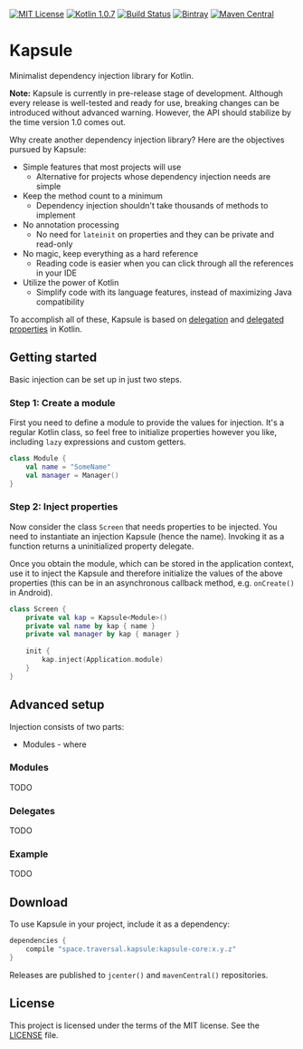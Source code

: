 [![MIT License](https://img.shields.io/github/license/traversals/kapsule.svg)](https://github.com/traversals/kapsule/blob/master/LICENSE)
[![Kotlin 1.0.7](https://img.shields.io/badge/Kotlin-1.0.7-blue.svg)](http://kotlinlang.org)
[![Build Status](https://travis-ci.org/traversals/kapsule.svg?branch=master)](https://travis-ci.org/traversals/kapsule)
[![Bintray](https://img.shields.io/bintray/v/traversals/kapsule/kapsule-core.svg)](https://bintray.com/traversals/kapsule/kapsule-core)
[![Maven Central](https://img.shields.io/maven-central/v/space.traversal.kapsule/kapsule-core.svg)](http://search.maven.org/#search%7Cga%7C1%7Cg%3A%22space.traversal.kapsule%22)

# Kapsule 

Minimalist dependency injection library for Kotlin.

**Note:** Kapsule is currently in pre-release stage of development. Although every release is well-tested and ready for use, breaking changes can be introduced without advanced warning. However, the API should stabilize by the time version 1.0 comes out.

Why create another dependency injection library? Here are the objectives pursued by Kapsule:

* Simple features that most projects will use
    - Alternative for projects whose dependency injection needs are simple
* Keep the method count to a minimum
    - Dependency injection shouldn't take thousands of methods to implement
* No annotation processing
    - No need for `lateinit` on properties and they can be private and read-only
* No magic, keep everything as a hard reference
    - Reading code is easier when you can click through all the references in your IDE
* Utilize the power of Kotlin
    - Simplify code with its language features, instead of maximizing Java compatibility

To accomplish all of these, Kapsule is based on [delegation](http://kotlinlang.org/docs/reference/delegation.html) and [delegated properties](http://kotlinlang.org/docs/reference/delegated-properties.html) in Kotlin. 
  
## Getting started

Basic injection can be set up in just two steps.

### Step 1: Create a module

First you need to define a module to provide the values for injection. It's a regular Kotlin class, so feel free to initialize properties however you like, including `lazy` expressions and custom getters.

```kotlin
class Module {
    val name = "SomeName"
    val manager = Manager()
}
```

### Step 2: Inject properties

Now consider the class `Screen` that needs properties to be injected. You need to instantiate an injection Kapsule (hence the name). Invoking it as a function returns a uninitialized property delegate. 

Once you obtain the module, which can be stored in the application context, use it to inject the Kapsule and therefore initialize the values of the above properties (this can be in an asynchronous callback method, e.g. `onCreate()` in Android).    

```kotlin
class Screen {
    private val kap = Kapsule<Module>()
    private val name by kap { name }
    private val manager by kap { manager }
    
    init {
        kap.inject(Application.module)
    }
}
```

## Advanced setup

Injection consists of two parts:

* Modules - where  

### Modules

TODO

### Delegates

TODO

### Example

TODO

## Download

To use Kapsule in your project, include it as a dependency:
  
```gradle
dependencies {
    compile "space.traversal.kapsule:kapsule-core:x.y.z"
}
```

Releases are published to `jcenter()` and `mavenCentral()` repositories.

## License

This project is licensed under the terms of the MIT license. See the [LICENSE](LICENSE) file.

